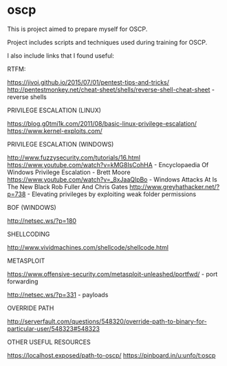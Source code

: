 # oscp
This is project aimed to prepare myself for OSCP.

Project includes scripts and techniques used during training for OSCP. 




I also include links that I found useful:

RTFM:

https://jivoi.github.io/2015/07/01/pentest-tips-and-tricks/
http://pentestmonkey.net/cheat-sheet/shells/reverse-shell-cheat-sheet - reverse shells

PRIVILEGE ESCALATION (LINUX)

https://blog.g0tmi1k.com/2011/08/basic-linux-privilege-escalation/
https://www.kernel-exploits.com/

PRIVILEGE ESCALATION (WINDOWS)

http://www.fuzzysecurity.com/tutorials/16.html
https://www.youtube.com/watch?v=kMG8IsCohHA - Encyclopaedia Of Windows Privilege Escalation - Brett Moore
https://www.youtube.com/watch?v=_8xJaaQlpBo - Windows Attacks At Is The New Black Rob Fuller And Chris Gates
http://www.greyhathacker.net/?p=738 - Elevating privileges by exploiting weak folder permissions

BOF (WINDOWS)

http://netsec.ws/?p=180

SHELLCODING

http://www.vividmachines.com/shellcode/shellcode.html

METASPLOIT

https://www.offensive-security.com/metasploit-unleashed/portfwd/ - port forwarding

http://netsec.ws/?p=331  - payloads

OVERRIDE PATH

http://serverfault.com/questions/548320/override-path-to-binary-for-particular-user/548323#548323

OTHER USEFUL RESOURCES

https://localhost.exposed/path-to-oscp/
https://pinboard.in/u:unfo/t:oscp











